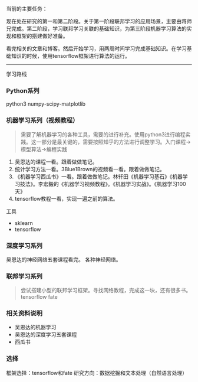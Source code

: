当前的主要任务：

现在处在研究的第一和第二阶段。关于第一阶段联邦学习的应用场景，主要由蒋师兄完成。第二阶段，学习联邦学习关联的基础知识，为第三阶段机器学习算法的实现和框架的搭建做好准备。

看完相关的文章和博客。然后开始学习，用两周时间学习完成基础知识。在学习基础知识的时候，使用tensorflow框架进行算法的运行。


--------------
学习路线

### Python系列

python3
numpy-scipy-matplotlib

### 机器学习系列（视频教程）
> 需要了解机器学习的各种工具，需要的进行补充。使用python3进行编程实践。这一部分是最关键的，需要按照知乎的方法进行调整学习。入门课程->模型算法->编程实践

1. 吴恩达的课程一看。跟着做做笔记。
2. 统计学习方法一看。3Blue1Brown的视频看一看。跟着做做笔记。
3. 《机器学习西瓜书》一看。跟着做做笔记。林轩田《机器学习基石》《机器学习技法》。李宏毅的《机器学习视频教程》。《机器学习实战》。《机器学习100天》
4. tensorflow教程一看，实现一遍之前的算法。

工具
* sklearn
* tensorflow

### 深度学习系列
吴恩达的神经网络五套课程看完。
各种神经网络。

### 联邦学习系列
> 尝试搭建小型的联邦学习框架。寻找网络教程，完成这一块，还有很多书。
tensorflow
fate

### 相关资料说明
* 吴恩达的机器学习
* 吴恩达的深度学习五套课程
* 西瓜书

### 选择
框架选择：tensorflow和fate
研究方向：数据挖掘和文本处理（自然语言处理）
